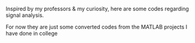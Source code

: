 Inspired by my professors & my curiosity, here are some codes regarding signal analysis.

For now they are just some converted codes from the MATLAB projects I have done in college
